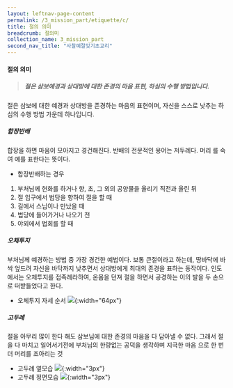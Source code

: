 ```yaml
---
layout: leftnav-page-content
permalink: /3_mission_part/etiquette/c/
title: 절의 의미
breadcrumb: 절의미
collection_name: 3_mission_part
second_nav_title: "사찰예절및기초교리"
---
```


#### **절의 의미**

> <h5> 절은 삼보예경과 상대방에 대한 존경의 마음 표현, 하심의 수행 방법입니다. </h5>

절은 삼보에 대한 예경과 상대방을 존경하는 마음의 표현이며, 자신을 스스로 낮추는 하심의 수행 방법 가운데 하나입니다.

##### **합장반배**

합장을 하면 마음이 모아지고 경건해진다. 반배의 전문적인 용어는 저두례다. 머리 를 숙여 예를 표한다는 뜻이다.

- 합장반배하는 경우
1. 부처님께 헌화를 하거나 향, 초, 그 외의 공양물을 올리기 직전과 올린 뒤 
2. 절 입구에서 법당을 향하여 절을 할 때
3. 길에서 스님이나 만났을 때
4. 법당에 들어가거나 나오기 전
5. 야외에서 법회를 할 때

##### **오체투지**

부처님께 예경하는 방법 중 가장 경건한 예법이다. 보통 큰절이라고 하는데, 땅바닥에 바싹 엎드려 자신을 바닥까지 낮추면서 상대방에게 최대의 존경을 표하는 동작이다. 인도에서는 오체투지를 접족례라하여, 온몸을 던져 절을 하면서 공경하는 이의 발을 두 손으로 떠받들었다고 한다.

- 오체투지 자세 순서
![]({{site.url}}{{site.baseurl}}/images/mission_part/fig1.jpg){:width="64px"}


##### **고두례**

절을 아무리 많이 한다 해도 삼보님에 대한 존경의 마음을 다 담아낼 수 없다. 그래서 절을 다 마치고 일어서기전에 부처님의 한량없는 공덕을 생각하며 지극한 마음 으로 한 번 더 머리를 조아리는 것

- 고두례 옆모습
![]({{site.url}}{{site.baseurl}}/images/mission_part/fig2.png){:width="3px"}
- 고두례 정면모습
![]({{site.url}}{{site.baseurl}}/images/mission_part/fig3.png){:width="3px"}
